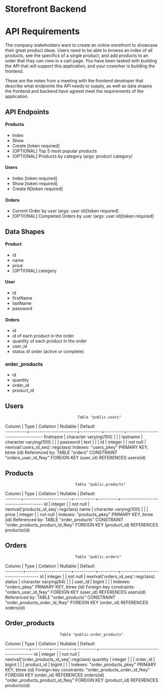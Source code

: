 # Storefront Backend

# API Requirements
The company stakeholders want to create an online storefront to showcase their great product ideas. Users need to be able to browse an index of all products, see the specifics of a single product, and add products to an order that they can view in a cart page. You have been tasked with building the API that will support this application, and your coworker is building the frontend.

These are the notes from a meeting with the frontend developer that describe what endpoints the API needs to supply, as well as data shapes the frontend and backend have agreed meet the requirements of the application. 

## API Endpoints
#### Products
- Index 
- Show
- Create [token required]
- [OPTIONAL] Top 5 most popular products 
- [OPTIONAL] Products by category (args: product category)

#### Users
- Index [token required]
- Show [token required]
- Create N[token required]

#### Orders
- Current Order by user (args: user id)[token required]
- [OPTIONAL] Completed Orders by user (args: user id)[token required]

## Data Shapes
#### Product
-  id
- name
- price
- [OPTIONAL] category

#### User
- id
- firstName
- lastName
- password

#### Orders
- id
- id of each product in the order
- quantity of each product in the order
- user_id
- status of order (active or complete)

### order_products
- id
- quantity
- order_id
- product_id

## Users
                                     Table "public.users"
  Column   |          Type          | Collation | Nullable |              Default              
-----------+------------------------+-----------+----------+-----------------------------------
 firstname | character varying(100) |           |          | 
 lastname  | character varying(100) |           |          | 
 password  | text                   |           |          | 
 id        | integer                |           | not null | nextval('users_id_seq'::regclass)
Indexes:
    "users_pkey" PRIMARY KEY, btree (id)
Referenced by:
    TABLE "orders" CONSTRAINT "orders_user_id_fkey" FOREIGN KEY (user_id) REFERENCES users(id)

## Products
                                    Table "public.products"
 Column |          Type          | Collation | Nullable |               Default                
--------+------------------------+-----------+----------+--------------------------------------
 id     | integer                |           | not null | nextval('products_id_seq'::regclass)
 name   | character varying(100) |           |          | 
 price  | integer                |           | not null | 
Indexes:
    "products_pkey" PRIMARY KEY, btree (id)
Referenced by:
    TABLE "order_products" CONSTRAINT "order_products_product_id_fkey" FOREIGN KEY (product_id) REFERENCES products(id)

## Orders
                                    Table "public.orders"
 Column  |         Type          | Collation | Nullable |              Default               
---------+-----------------------+-----------+----------+------------------------------------
 id      | integer               |           | not null | nextval('orders_id_seq'::regclass)
 status  | character varying(64) |           |          | 
 user_id | bigint                |           |          | 
Indexes:
    "orders_pkey" PRIMARY KEY, btree (id)
Foreign-key constraints:
    "orders_user_id_fkey" FOREIGN KEY (user_id) REFERENCES users(id)
Referenced by:
    TABLE "order_products" CONSTRAINT "order_products_order_id_fkey" FOREIGN KEY (order_id) REFERENCES orders(id)

## Order_products
                             Table "public.order_products"
   Column   |  Type   | Collation | Nullable |                  Default                   
------------+---------+-----------+----------+--------------------------------------------
 id         | integer |           | not null | nextval('order_products_id_seq'::regclass)
 quantity   | integer |           |          | 
 order_id   | bigint  |           |          | 
 product_id | bigint  |           |          | 
Indexes:
    "order_products_pkey" PRIMARY KEY, btree (id)
Foreign-key constraints:
    "order_products_order_id_fkey" FOREIGN KEY (order_id) REFERENCES orders(id)
    "order_products_product_id_fkey" FOREIGN KEY (product_id) REFERENCES products(id)